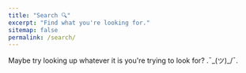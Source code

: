 ```yaml
---
title: "Search 🔍"
excerpt: "Find what you're looking for."
sitemap: false
permalink: /search/
---
```


Maybe try looking up whatever it is you're trying to look for? \.¯\_(ツ)_/¯\.

<script type="text/javascript">
  var GOOG_FIXURL_LANG = 'en';
  var GOOG_FIXURL_SITE = '{{ site.url }}';
</script>
<script type="text/javascript"
  src="//linkhelp.clients.google.com/tbproxy/lh/wm/fixurl.js">
</script>
